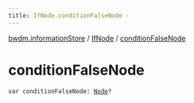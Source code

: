 ```yaml
---
title: IfNode.conditionFalseNode - 
---
```


[bwdm.informationStore](../index.html) / [IfNode](index.html) / [conditionFalseNode](./condition-false-node.html)

# conditionFalseNode

`var conditionFalseNode: `[`Node`](../-node/index.html)`?`